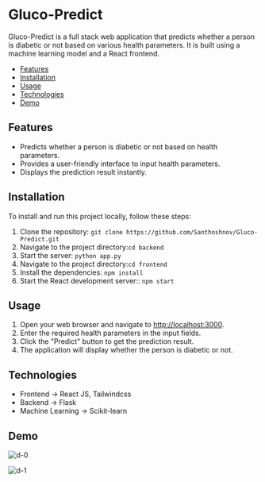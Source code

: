 # Gluco-Predict

Gluco-Predict is a full stack web application that predicts whether a person is diabetic or not based on various health parameters. It is built using a machine learning model and a React frontend.

- [Features](#features)
- [Installation](#installation)
- [Usage](#usage)
- [Technologies](#technologies)
- [Demo](#demo)

## Features

- Predicts whether a person is diabetic or not based on health parameters.
- Provides a user-friendly interface to input health parameters.
- Displays the prediction result instantly.


## Installation

To install and run this project locally, follow these steps:

1. Clone the repository: `git clone https://github.com/Santhoshnov/Gluco-Predict.git`
2. Navigate to the project directory:`cd backend`
3. Start the server: `python app.py`
4. Navigate to the project directory:`cd frontend`
5. Install the dependencies: `npm install`
6. Start the React development server:: `npm start`

## Usage

1. Open your web browser and navigate to [http://localhost:3000](http://localhost:3000).
2. Enter the required health parameters in the input fields.
3. Click the "Predict" button to get the prediction result.
4. The application will display whether the person is diabetic or not.

## Technologies

- Frontend -> React JS, Tailwindcss
- Backend -> Flask
- Machine Learning -> Scikit-learn

## Demo

![d-0](https://github.com/Santhoshnov/Gluco-Predict/assets/108118100/21b9455f-9b50-495f-a864-fd04d817eab8)

![d-1](https://github.com/Santhoshnov/Gluco-Predict/assets/108118100/140ad657-2c9b-411f-a1cc-29ad2306c76b)






